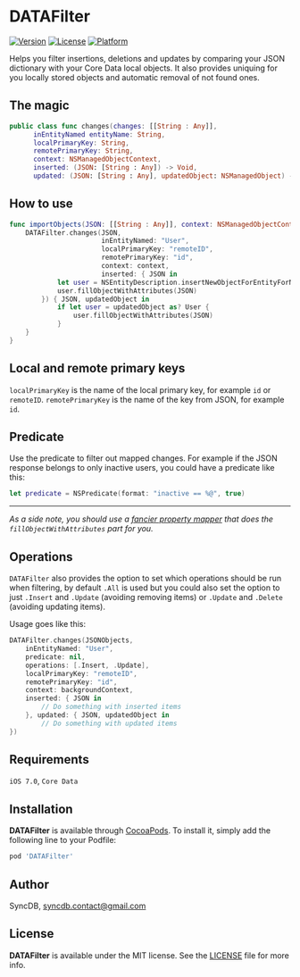 # DATAFilter

[![Version](https://img.shields.io/cocoapods/v/DATAFilter.svg?style=flat)](http://cocoadocs.org/docsets/DATAFilter)
[![License](https://img.shields.io/cocoapods/l/DATAFilter.svg?style=flat)](http://cocoadocs.org/docsets/DATAFilter)
[![Platform](https://img.shields.io/cocoapods/p/DATAFilter.svg?style=flat)](http://cocoadocs.org/docsets/DATAFilter)

Helps you filter insertions, deletions and updates by comparing your JSON dictionary with your Core Data local objects. It also provides uniquing for you locally stored objects and automatic removal of not found ones.

## The magic

```swift
public class func changes(changes: [[String : Any]],
      inEntityNamed entityName: String,
      localPrimaryKey: String,
      remotePrimaryKey: String,
      context: NSManagedObjectContext,
      inserted: (JSON: [String : Any]) -> Void,
      updated: (JSON: [String : Any], updatedObject: NSManagedObject) -> Void)
```

## How to use

```swift
func importObjects(JSON: [[String : Any]], context: NSManagedObjectContext) {
    DATAFilter.changes(JSON,
                       inEntityNamed: "User",
                       localPrimaryKey: "remoteID",
                       remotePrimaryKey: "id",
                       context: context,
                       inserted: { JSON in
            let user = NSEntityDescription.insertNewObjectForEntityForName("User", inManagedObjectContext: context)
            user.fillObjectWithAttributes(JSON)
        }) { JSON, updatedObject in
            if let user = updatedObject as? User {
                user.fillObjectWithAttributes(JSON)
            }
    }
}
```

## Local and remote primary keys

`localPrimaryKey` is the name of the local primary key, for example `id` or `remoteID`.
`remotePrimaryKey` is the name of the key from JSON, for example `id`.

## Predicate

Use the predicate to filter out mapped changes. For example if the JSON response belongs to only inactive users, you could have a predicate like this:

```swift
let predicate = NSPredicate(format: "inactive == %@", true)
```

---------------

*As a side note, you should use a [fancier property mapper](https://github.com/hyperoslo/NSManagedObject-HYPPropertyMapper/blob/master/README.md) that does the `fillObjectWithAttributes` part for you.*

## Operations

`DATAFilter` also provides the option to set which operations should be run when filtering, by default `.All` is used but you could also set the option to just `.Insert` and `.Update` (avoiding removing items) or `.Update` and `.Delete` (avoiding updating items).

Usage goes like this:

```swift
DATAFilter.changes(JSONObjects,
    inEntityNamed: "User",
    predicate: nil,
    operations: [.Insert, .Update],
    localPrimaryKey: "remoteID",
    remotePrimaryKey: "id",
    context: backgroundContext,
    inserted: { JSON in
        // Do something with inserted items
    }, updated: { JSON, updatedObject in
        // Do something with updated items
})
```

## Requirements

`iOS 7.0`, `Core Data`

## Installation

**DATAFilter** is available through [CocoaPods](http://cocoapods.org). To install
it, simply add the following line to your Podfile:

```ruby
pod 'DATAFilter'
```

## Author

SyncDB, [syncdb.contact@gmail.com](mailto:syncdb.contact@gmail.com)

## License

**DATAFilter** is available under the MIT license. See the [LICENSE](https://github.com/SyncDB/DATAFilter/blob/master/LICENSE.md) file for more info.
